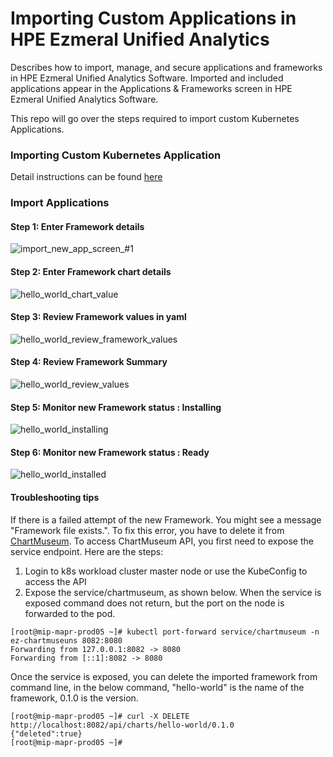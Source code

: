 # Importing Custom Applications in HPE Ezmeral Unified Analytics

Describes how to import, manage, and secure applications and frameworks in HPE Ezmeral Unified Analytics Software. Imported and included applications appear in the Applications & Frameworks screen in HPE Ezmeral Unified Analytics Software.

This repo will go over the steps required to import custom Kubernetes Applications. 

### Importing Custom Kubernetes Application

Detail instructions can be found [here](https://support.hpe.com/hpesc/public/docDisplay?docId=a00eaf10hen_us&page=ManageClusters/managing-application-lifecycle.html)


### Import Applications

 ####  Step 1: Enter Framework details
![import_new_app_screen_#1](https://github.com/ranjitreddy2013/UnifiedAnalyticsImportApps/assets/5430682/786c0d48-9920-446a-bbe2-8f45d666d668)

#### Step 2: Enter Framework chart details
![hello_world_chart_value](https://github.com/ranjitreddy2013/UnifiedAnalyticsImportApps/assets/5430682/98c244f5-f3df-4b70-8b16-17e89155a552)

#### Step 3: Review Framework values in yaml
![hello_world_review_framework_values](https://github.com/ranjitreddy2013/UnifiedAnalyticsImportApps/assets/5430682/cf9fa007-f044-453e-8660-87c0ab153079)

#### Step 4: Review Framework Summary
![hello_world_review_values](https://github.com/ranjitreddy2013/UnifiedAnalyticsImportApps/assets/5430682/54c7b851-593f-433f-945e-23b30fa491a8)

#### Step 5: Monitor new Framework status : Installing
![hello_world_installing](https://github.com/ranjitreddy2013/UnifiedAnalyticsImportApps/assets/5430682/baadbcbf-6561-497c-8032-79c235c1a4e1)

#### Step 6: Monitor new Framework status : Ready
![hello_world_installed](https://github.com/ranjitreddy2013/UnifiedAnalyticsImportApps/assets/5430682/7d2648bc-afb1-4c85-b38b-91f39489d5da)

#### Troubleshooting tips
If there is a failed attempt of the new Framework. You might see a message "Framework file exists.". To fix this error, you  have to delete it from [ChartMuseum](https://chartmuseum.com/docs/). 
To access ChartMuseum API, you first  need to expose the service endpoint. Here are the steps:
1) Login to k8s workload cluster master node or use the KubeConfig to access the API
2) Expose the service/chartmuseum, as shown below. When the service is exposed command does not return, but the port on the node is forwarded to the pod.
```
[root@mip-mapr-prod05 ~]# kubectl port-forward service/chartmuseum -n ez-chartmuseuns 8082:8080
Forwarding from 127.0.0.1:8082 -> 8080
Forwarding from [::1]:8082 -> 8080
```
Once the service is exposed, you can delete the imported framework from command line, in the below command, "hello-world" is the name of the framework, 0.1.0 is the version.
```
[root@mip-mapr-prod05 ~]# curl -X DELETE http://localhost:8082/api/charts/hello-world/0.1.0
{"deleted":true}
[root@mip-mapr-prod05 ~]#
```
